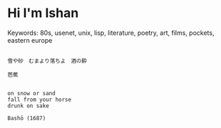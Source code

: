 # Hi I'm Ishan

Keywords: 80s, usenet, unix, lisp, literature, poetry, art, films, pockets,
eastern europe


```

雪や砂　むまより落ちよ　酒の酔

芭蕉


on snow or sand
fall from your horse
drunk on sake

Bashō (1687)

```
